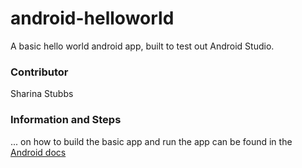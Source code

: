 # android-helloworld
A basic hello world android app, built to test out Android Studio. 

### Contributor
Sharina Stubbs

### Information and Steps 
... on how to build the basic app and run the app can be found in the [Android docs](https://developer.android.com/training/basics/firstapp/creating-project)
